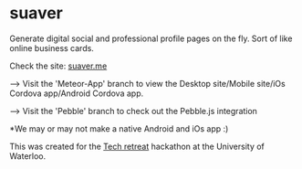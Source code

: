 # suaver
Generate digital social and professional profile pages on the fly. Sort of like online business cards.

Check the site: [suaver.me](https://suaver.me)


--> Visit the 'Meteor-App' branch to view the Desktop site/Mobile site/iOs Cordova app/Android Cordova app.

--> Visit the 'Pebble' branch to check out the Pebble.js integration




*We may or may not make a native Android and iOs app :)

This was created for the [Tech retreat](http://techretreat.ca/) hackathon at the University of Waterloo.

